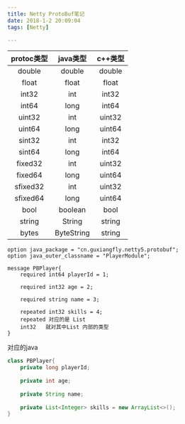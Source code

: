 ```yaml
---
title: Netty ProtoBuf笔记
date: 2018-1-2 20:09:04
tags: [Netty]

---
```

|protoc类型	|java类型	|c++类型
|:------:    | :-----:    | :----: |
|double	    | double	|double
|float	    | float	    |float
|int32	    | int	    |int32
|int64	    | long	    |int64
|uint32	    | int	    |uint32
|uint64	    | long	    |uint64
|sint32	    | int	    |int32
|sint64	    | long	    |int64
|fixed32	|int	    |uint32
|fixed64	|long	    |uint64
|sfixed32	|int	    |uint32
|sfixed64	|long	    |uint64
|bool	    |boolean	|bool
|string	    |String	    |string
|bytes	    |ByteString	|string


```
option java_package = "cn.guxiangfly.netty5.protobuf";
option java_outer_classname = "PlayerModule";

message PBPlayer{
    required int64 playerId = 1;

    required int32 age = 2;

    required string name = 3;

    repeated int32 skills = 4;
    repeated 对应的是 List
    int32   就对其中List 内部的类型
}

```

对应的java
``` java
class PBPlayer{
    private long playerId;
	
	private int age;
	
	private String name;
	
	private List<Integer> skills = new ArrayList<>();
}
```